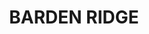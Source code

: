 ---
lastmod: '2025-04-06T06:05:20+00:00'
latitude: -34.021938
layout: suburb
longitude: 151.004412
postcode: '2234'
state: NSW
title: BARDEN RIDGE
url: /nsw/barden-ridge/
---